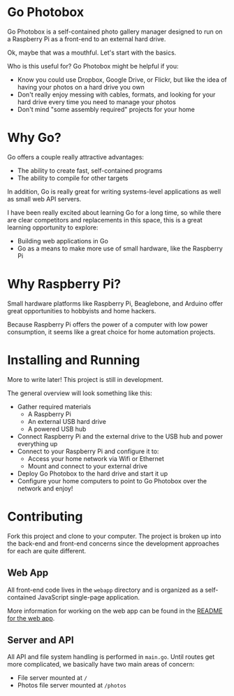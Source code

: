 # Go Photobox

Go Photobox is a self-contained photo gallery manager designed to run
on a Raspberry Pi as a front-end to an external hard drive.

Ok, maybe that was a mouthful. Let's start with the basics.

Who is this useful for? Go Photobox might be helpful if you:

* Know you could use Dropbox, Google Drive, or Flickr, but like the idea of having
your photos on a hard drive you own
* Don't really enjoy messing with cables, formats, and looking for your hard
drive every time you need to manage your photos
* Don't mind "some assembly required" projects for your home

# Why Go?

Go offers a couple really attractive advantages:

* The ability to create fast, self-contained programs
* The ability to compile for other targets

In addition, Go is really great for writing systems-level applications as well
as small web API servers.

I have been really excited about learning Go for a long time, so while there
are clear competitors and replacements in this space, this is a great learning
opportunity to explore:

* Building web applications in Go
* Go as a means to make more use of small hardware, like the Raspberry Pi

# Why Raspberry Pi?

Small hardware platforms like Raspberry Pi, Beaglebone, and Arduino offer
great opportunities to hobbyists and home hackers.

Because Raspberry Pi offers the power of a computer with low power consumption,
it seems like a great choice for home automation projects.

# Installing and Running

More to write later! This project is still in development.

The general overview will look something like this:

* Gather required materials
  * A Raspberry Pi
  * An external USB hard drive
  * A powered USB hub
* Connect Raspberry Pi and the external drive to the USB hub and power
everything up
* Connect to your Raspberry Pi and configure it to:
  * Access your home network via Wifi or Ethernet
  * Mount and connect to your external drive
* Deploy Go Photobox to the hard drive and start it up
* Configure your home computers to point to Go Photobox over the network and enjoy!

# Contributing

Fork this project and clone to your computer. The project is broken up into
the back-end and front-end concerns since the development approaches for each
are quite different.

## Web App

All front-end code lives in the `webapp` directory and is organized as a
self-contained JavaScript single-page application.

More information for working on the web app can be found in
the [README for the web app](webapp/README.md).

## Server and API

All API and file system handling is performed in `main.go`. Until routes
get more complicated, we basically have two main areas of concern:

* File server mounted at `/`
* Photos file server mounted at `/photos`
